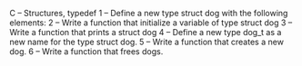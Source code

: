 C – Structures, typedef
1 – Define a new type struct dog with the following elements:
2 – Write a function that initialize a variable of type struct dog
3 – Write a function that prints a struct dog
4 – Define a new type dog_t as a new name for the type struct dog.
5 – Write a function that creates a new dog.
6 – Write a function that frees dogs.
